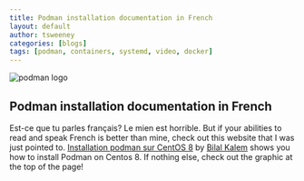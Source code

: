 ```yaml
---
title: Podman installation documentation in French
layout: default
author: tsweeney
categories: [blogs]
tags: [podman, containers, systemd, video, docker]
---
```


![podman logo](../static/vectors/raw/podman.svg)

## Podman installation documentation in French

Est-ce que tu parles français? Le mien est horrible. But if your abilities to read and speak French is better than mine, check out this website that I was just pointed to. [Installation podman sur CentOS 8](https://ios.dz/installation-podman-centos-8/) by [Bilal Kalem](https://twitter.com/kalembilal?lang=en) shows you how to install Podman on Centos 8. If nothing else, check out the graphic at the top of the page!
